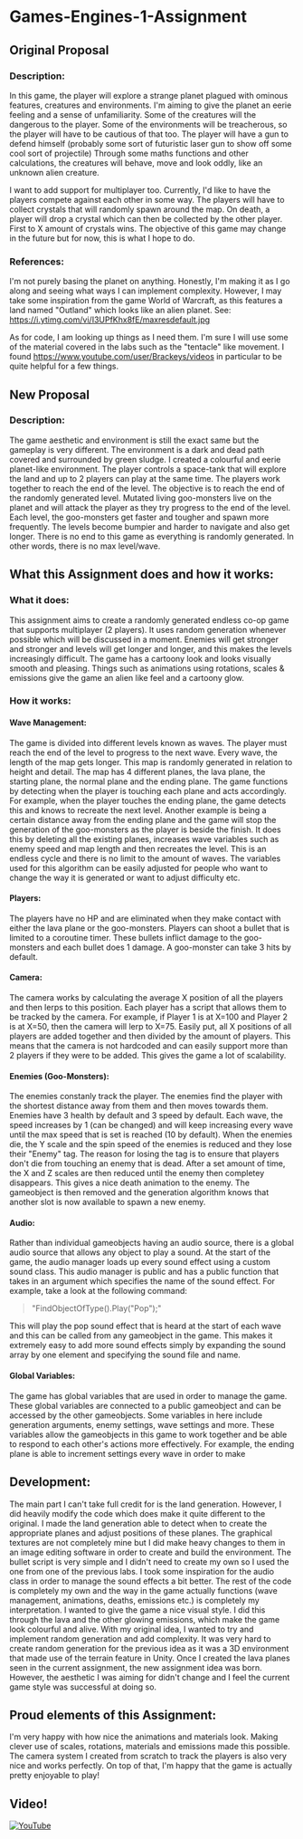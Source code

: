 # Games-Engines-1-Assignment
## Original Proposal
### Description:
In this game, the player will explore a strange planet plagued with ominous features, creatures and environments.
I'm aiming to give the planet an eerie feeling and a sense of unfamiliarity. Some of the creatures will the dangerous to the player.
Some of the environments will be treacherous, so the player will have to be cautious of that too.
The player will have a gun to defend himself (probably some sort of futuristic laser gun to show off some cool sort of projectile)
Through some maths functions and other calculations, the creatures will behave, move and look oddly, like an unknown alien creature.

I want to add support for multiplayer too. Currently, I'd like to have the players compete against each other in some way.
The players will have to collect crystals that will randomly spawn around the map.
On death, a player will drop a crystal which can then be collected by the other player. First to X amount of crystals wins.
The objective of this game may change in the future but for now, this is what I hope to do.

### References:
I'm not purely basing the planet on anything. Honestly, I'm making it as I go along and seeing what ways I can implement complexity.
However, I may take some inspiration from the game World of Warcraft, as this features a land named "Outland" which looks like an alien planet.
See: https://i.ytimg.com/vi/I3UPfKhx8fE/maxresdefault.jpg

As for code, I am looking up things as I need them. I'm sure I will use some of the material covered in the labs such as the "tentacle" like movement.
I found https://www.youtube.com/user/Brackeys/videos in particular to be quite helpful for a few things.

## New Proposal
### Description:
The game aesthetic and environment is still the exact same but the gameplay is very different.
The environment is a dark and dead path covered and surrounded by green sludge. I created a colourful and eerie planet-like environment.
The player controls a space-tank that will explore the land and up to 2 players can play at the same time. The players work together to reach the end of the level.
The objective is to reach the end of the randomly generated level. Mutated living goo-monsters live on the planet and will attack the player as they try progress to the end of the level.
Each level, the goo-monsters get faster and tougher and spawn more frequently. The levels become bumpier and harder to navigate and also get longer. There is no end to this game as everything is randomly generated. In other words, there is no max level/wave.

## What this Assignment does and how it works:
### What it does:
This assignment aims to create a randomly generated endless co-op game that supports multiplayer (2 players). It uses random generation whenever possible which will be discussed in a moment. Enemies will get stronger and stronger and levels will get longer and longer, and this makes the levels increasingly difficult. The game has a cartoony look and looks visually smooth and pleasing. Things such as animations using rotations, scales & emissions give the game an alien like feel and a cartoony glow.

### How it works:
#### Wave Management:
The game is divided into different levels known as waves. The player must reach the end of the level to progress to the next wave. Every wave, the length of the map gets longer. This map is randomly generated in relation to height and detail. The map has 4 different planes, the lava plane, the starting plane, the normal plane and the ending plane. The game functions by detecting when the player is touching each plane and acts accordingly. For example, when the player touches the ending plane, the game detects this and knows to recreate the next level. Another example is being a certain distance away from the ending plane and the game will stop the generation of the goo-monsters as the player is beside the finish. It does this by deleting all the existing planes, increases wave variables such as enemy speed and map length and then recreates the level. This is an endless cycle and there is no limit to the amount of waves. The variables used for this algorithm can be easily adjusted for people who want to change the way it is generated or want to adjust difficulty etc.
#### Players:
The players have no HP and are eliminated when they make contact with either the lava plane or the goo-monsters. Players can shoot a bullet that is limited to a coroutine timer. These bullets inflict damage to the goo-monsters and each bullet does 1 damage. A goo-monster can take 3 hits by default.
#### Camera:
The camera works by calculating the average X position of all the players and then lerps to this position. Each player has a script that allows them to be tracked by the camera. For example, if Player 1 is at X=100 and Player 2 is at X=50, then the camera will lerp to X=75. Easily put, all X positions of all players are added together and then divided by the amount of players. This means that the camera is not hardcoded and can easily support more than 2 players if they were to be added. This gives the game a lot of scalability.
#### Enemies (Goo-Monsters):
The enemies constanly track the player. The enemies find the player with the shortest distance away from them and then moves towards them. Enemies have 3 health by default and 3 speed by default. Each wave, the speed increases by 1 (can be changed) and will keep increasing every wave until the max speed that is set is reached (10 by default). When the enemies die, the Y scale and the spin speed of the enemies is reduced and they lose their "Enemy" tag. The reason for losing the tag is to ensure that players don't die from touching an enemy that is dead. After a set amount of time, the X and Z scales are then reduced until the enemy then completey disappears. This gives a nice death animation to the enemy. The gameobject is then removed and the generation algorithm knows that another slot is now available to spawn a new enemy.
#### Audio:
Rather than individual gameobjects having an audio source, there is a global audio source that allows any object to play a sound. At the start of the game, the audio manager loads up every sound effect using a custom sound class. This audio manager is public and has a public function that takes in an argument which specifies the name of the sound effect. For example, take a look at the following command: <blockquote>"FindObjectOfType<AudioManager>().Play("Pop");"</blockquote> This will play the pop sound effect that is heard at the start of each wave and this can be called from any gameobject in the game. This makes it extremely easy to add more sound effects simply by expanding the sound array by one element and specifying the sound file and name.
#### Global Variables:
The game has global variables that are used in order to manage the game. These global variables are connected to a public gameobject and can be accessed by the other gameobjects. Some variables in here include generation arguments, enemy settings, wave settings and more. These variables allow the gameobjects in this game to work together and be able to respond to each other's actions more effectively. For example, the ending plane is able to increment settings every wave in order to make 
  
## Development:
The main part I can't take full credit for is the land generation. However, I did heavily modify the code which does make it quite different to the original. I made the land generation able to detect when to create the appropriate planes and adjust positions of these planes. The graphical textures are not completely mine but I did make heavy changes to them in an image editing software in order to create and build the environment. The bullet script is very simple and I didn't need to create my own so I used the one from one of the previous labs. I took some inspiration for the audio class in order to manage the sound effects a bit better. The rest of the code is  completely my own and the way in the game actually functions (wave management, animations, deaths, emissions etc.) is completely my interpretation. I wanted to give the game a nice visual style. I did this through the lava and the other glowing emissions, which make the game look colourful and alive. With my original idea, I wanted to try and implement random generation and add complexity. It was very hard to create random generation for the previous idea as it was a 3D environment that made use of the terrain feature in Unity. Once I created the lava planes seen in the current assignment, the new assignment idea was born. However, the aesthetic I was aiming for didn't change and I feel the current game style was successful at doing so.

## Proud elements of this Assignment:
I'm very happy with how nice the animations and materials look. Making clever use of scales, rotations, materials and emissions made this possible. The camera system I created from scratch to track the players is also very nice and works perfectly. On top of that, I'm happy that the game is actually pretty enjoyable to play!

## Video!
[![YouTube](https://i.ytimg.com/vi/3nb482ndvdY/hqdefault.jpg?sqp=-oaymwEZCPYBEIoBSFXyq4qpAwsIARUAAIhCGAFwAQ==&rs=AOn4CLAhNREP07nNhd3tYj3HHbnMuSnMmQ)](https://www.youtube.com/watch?v=3nb482ndvdY&)
